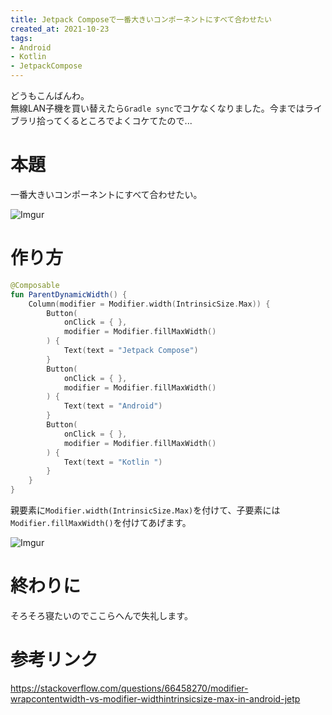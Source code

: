 ```yaml
---
title: Jetpack Composeで一番大きいコンポーネントにすべて合わせたい
created_at: 2021-10-23
tags:
- Android
- Kotlin
- JetpackCompose
---
```

どうもこんばんわ。  
無線LAN子機を買い替えたら`Gradle sync`でコケなくなりました。今まではライブラリ拾ってくるところでよくコケてたので...

# 本題
一番大きいコンポーネントにすべて合わせたい。

![Imgur](https://imgur.com/cXiFrne.png)

# 作り方

```kotlin
@Composable
fun ParentDynamicWidth() {
    Column(modifier = Modifier.width(IntrinsicSize.Max)) {
        Button(
            onClick = { },
            modifier = Modifier.fillMaxWidth()
        ) {
            Text(text = "Jetpack Compose")
        }
        Button(
            onClick = { },
            modifier = Modifier.fillMaxWidth()
        ) {
            Text(text = "Android")
        }
        Button(
            onClick = { },
            modifier = Modifier.fillMaxWidth()
        ) {
            Text(text = "Kotlin ")
        }
    }
}
```

親要素に`Modifier.width(IntrinsicSize.Max)`を付けて、子要素には`Modifier.fillMaxWidth()`を付けてあげます。

![Imgur](https://imgur.com/GAwVnRH.png)

# 終わりに
そろそろ寝たいのでここらへんで失礼します。

# 参考リンク
https://stackoverflow.com/questions/66458270/modifier-wrapcontentwidth-vs-modifier-widthintrinsicsize-max-in-android-jetp